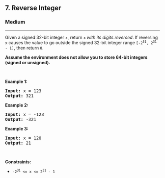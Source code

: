 <h2>7. Reverse Integer</h2><h3>Medium</h3><hr><div style="user-select: auto;"><p style="user-select: auto;">Given a signed 32-bit integer <code style="user-select: auto;">x</code>, return <code style="user-select: auto;">x</code><em style="user-select: auto;"> with its digits reversed</em>. If reversing <code style="user-select: auto;">x</code> causes the value to go outside the signed 32-bit integer range <code style="user-select: auto;">[-2<sup style="user-select: auto;">31</sup>, 2<sup style="user-select: auto;">31</sup> - 1]</code>, then return <code style="user-select: auto;">0</code>.</p>

<p style="user-select: auto;"><strong style="user-select: auto;">Assume the environment does not allow you to store 64-bit integers (signed or unsigned).</strong></p>

<p style="user-select: auto;">&nbsp;</p>
<p style="user-select: auto;"><strong style="user-select: auto;">Example 1:</strong></p>

<pre style="user-select: auto;"><strong style="user-select: auto;">Input:</strong> x = 123
<strong style="user-select: auto;">Output:</strong> 321
</pre>

<p style="user-select: auto;"><strong style="user-select: auto;">Example 2:</strong></p>

<pre style="user-select: auto;"><strong style="user-select: auto;">Input:</strong> x = -123
<strong style="user-select: auto;">Output:</strong> -321
</pre>

<p style="user-select: auto;"><strong style="user-select: auto;">Example 3:</strong></p>

<pre style="user-select: auto;"><strong style="user-select: auto;">Input:</strong> x = 120
<strong style="user-select: auto;">Output:</strong> 21
</pre>

<p style="user-select: auto;">&nbsp;</p>
<p style="user-select: auto;"><strong style="user-select: auto;">Constraints:</strong></p>

<ul style="user-select: auto;">
	<li style="user-select: auto;"><code style="user-select: auto;">-2<sup style="user-select: auto;">31</sup> &lt;= x &lt;= 2<sup style="user-select: auto;">31</sup> - 1</code></li>
</ul>
</div>